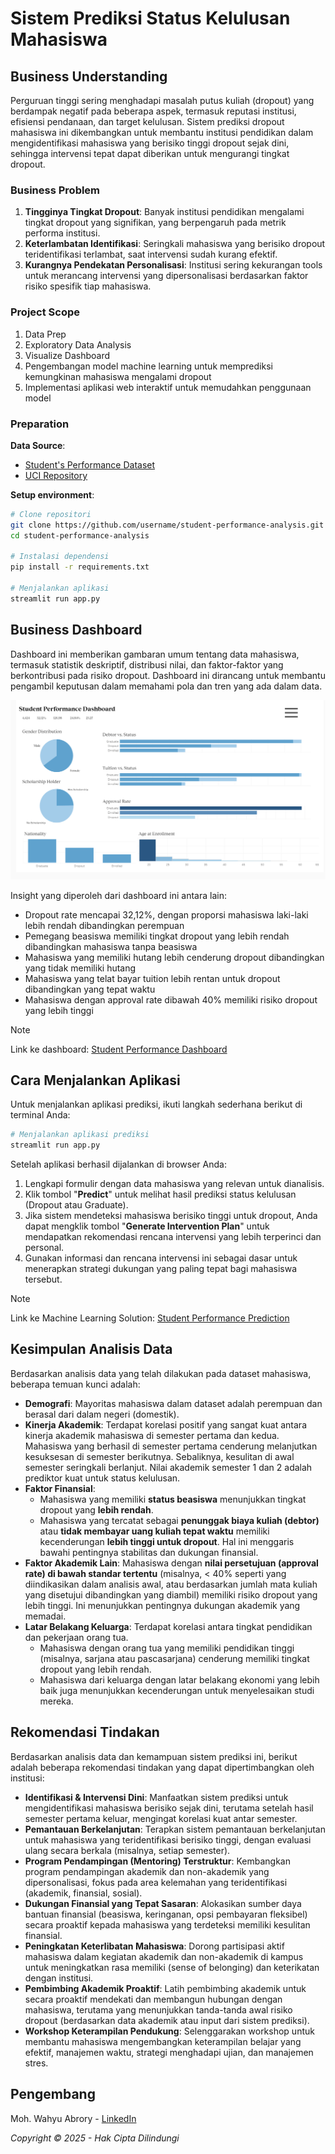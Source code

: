# Sistem Prediksi Status Kelulusan Mahasiswa

## Business Understanding
Perguruan tinggi sering menghadapi masalah putus kuliah (dropout) yang berdampak negatif pada beberapa aspek, termasuk reputasi institusi, efisiensi pendanaan, dan target kelulusan. Sistem prediksi dropout mahasiswa ini dikembangkan untuk membantu institusi pendidikan dalam mengidentifikasi mahasiswa yang berisiko tinggi dropout sejak dini, sehingga intervensi tepat dapat diberikan untuk mengurangi tingkat dropout.

### Business Problem
1. **Tingginya Tingkat Dropout**: Banyak institusi pendidikan mengalami tingkat dropout yang signifikan, yang berpengaruh pada metrik performa institusi.
2. **Keterlambatan Identifikasi**: Seringkali mahasiswa yang berisiko dropout teridentifikasi terlambat, saat intervensi sudah kurang efektif.
3. **Kurangnya Pendekatan Personalisasi**: Institusi sering kekurangan tools untuk merancang intervensi yang dipersonalisasi berdasarkan faktor risiko spesifik tiap mahasiswa.

### Project Scope
1. Data Prep
2. Exploratory Data Analysis
3. Visualize Dashboard
4. Pengembangan model machine learning untuk memprediksi kemungkinan mahasiswa mengalami dropout
5. Implementasi aplikasi web interaktif untuk memudahkan penggunaan model

### Preparation

**Data Source**:
- [Student's Performance Dataset](https://github.com/dicodingacademy/dicoding_dataset/tree/main/students_performance)
- [UCI Repository](https://archive.ics.uci.edu/dataset/697/predict+students+dropout+and+academic+success) 

**Setup environment**:
```bash
# Clone repositori
git clone https://github.com/username/student-performance-analysis.git
cd student-performance-analysis

# Instalasi dependensi
pip install -r requirements.txt

# Menjalankan aplikasi
streamlit run app.py
```

## Business Dashboard
Dashboard ini memberikan gambaran umum tentang data mahasiswa, termasuk statistik deskriptif, distribusi nilai, dan faktor-faktor yang berkontribusi pada risiko dropout. Dashboard ini dirancang untuk membantu pengambil keputusan dalam memahami pola dan tren yang ada dalam data.

![Student Performance Dashboard](oudsateen-dashboard.png)

Insight yang diperoleh dari dashboard ini antara lain:
- Dropout rate mencapai 32,12%, dengan proporsi mahasiswa laki-laki lebih rendah dibandingkan perempuan
- Pemegang beasiswa memiliki tingkat dropout yang lebih rendah dibandingkan mahasiswa tanpa beasiswa
- Mahasiswa yang memiliki hutang lebih cenderung dropout dibandingkan yang tidak memiliki hutang
- Mahasiswa yang telat bayar tuition lebih rentan untuk dropout dibandingkan yang tepat waktu
- Mahasiswa dengan approval rate dibawah 40% memiliki risiko dropout yang lebih tinggi

> [!NOTE]
> Link ke dashboard: [Student Performance Dashboard](https://public.tableau.com/views/student-dropout-dashboard/Dashboard)

## Cara Menjalankan Aplikasi

Untuk menjalankan aplikasi prediksi, ikuti langkah sederhana berikut di terminal Anda:

```bash
# Menjalankan aplikasi prediksi
streamlit run app.py
```

Setelah aplikasi berhasil dijalankan di browser Anda:
1.  Lengkapi formulir dengan data mahasiswa yang relevan untuk dianalisis.
2.  Klik tombol "**Predict**" untuk melihat hasil prediksi status kelulusan (Dropout atau Graduate).
3.  Jika sistem mendeteksi mahasiswa berisiko tinggi untuk dropout, Anda dapat mengklik tombol "**Generate Intervention Plan**" untuk mendapatkan rekomendasi rencana intervensi yang lebih terperinci dan personal.
4.  Gunakan informasi dan rencana intervensi ini sebagai dasar untuk menerapkan strategi dukungan yang paling tepat bagi mahasiswa tersebut.

> [!NOTE]
> Link ke Machine Learning Solution: [Student Performance Prediction](https://studentdropoutpred.streamlit.app/)

## Kesimpulan Analisis Data

Berdasarkan analisis data yang telah dilakukan pada dataset mahasiswa, beberapa temuan kunci adalah:

-   **Demografi**: Mayoritas mahasiswa dalam dataset adalah perempuan dan berasal dari dalam negeri (domestik).
-   **Kinerja Akademik**: Terdapat korelasi positif yang sangat kuat antara kinerja akademik mahasiswa di semester pertama dan kedua. Mahasiswa yang berhasil di semester pertama cenderung melanjutkan kesuksesan di semester berikutnya. Sebaliknya, kesulitan di awal semester seringkali berlanjut. Nilai akademik semester 1 dan 2 adalah prediktor kuat untuk status kelulusan.
-   **Faktor Finansial**:
    -   Mahasiswa yang memiliki **status beasiswa** menunjukkan tingkat dropout yang **lebih rendah**.
    -   Mahasiswa yang tercatat sebagai **penunggak biaya kuliah (debtor)** atau **tidak membayar uang kuliah tepat waktu** memiliki kecenderungan **lebih tinggi untuk dropout**. Hal ini menggaris bawahi pentingnya stabilitas dan dukungan finansial.
-   **Faktor Akademik Lain**: Mahasiswa dengan **nilai persetujuan (approval rate) di bawah standar tertentu** (misalnya, < 40% seperti yang diindikasikan dalam analisis awal, atau berdasarkan jumlah mata kuliah yang disetujui dibandingkan yang diambil) memiliki risiko dropout yang lebih tinggi. Ini menunjukkan pentingnya dukungan akademik yang memadai.
-   **Latar Belakang Keluarga**: Terdapat korelasi antara tingkat pendidikan dan pekerjaan orang tua.
    -   Mahasiswa dengan orang tua yang memiliki pendidikan tinggi (misalnya, sarjana atau pascasarjana) cenderung memiliki tingkat dropout yang lebih rendah.
    -   Mahasiswa dari keluarga dengan latar belakang ekonomi yang lebih baik juga menunjukkan kecenderungan untuk menyelesaikan studi mereka.

## Rekomendasi Tindakan

Berdasarkan analisis data dan kemampuan sistem prediksi ini, berikut adalah beberapa rekomendasi tindakan yang dapat dipertimbangkan oleh institusi:

-   **Identifikasi & Intervensi Dini**: Manfaatkan sistem prediksi untuk mengidentifikasi mahasiswa berisiko sejak dini, terutama setelah hasil semester pertama keluar, mengingat korelasi kuat antar semester.
-   **Pemantauan Berkelanjutan**: Terapkan sistem pemantauan berkelanjutan untuk mahasiswa yang teridentifikasi berisiko tinggi, dengan evaluasi ulang secara berkala (misalnya, setiap semester).
-   **Program Pendampingan (Mentoring) Terstruktur**: Kembangkan program pendampingan akademik dan non-akademik yang dipersonalisasi, fokus pada area kelemahan yang teridentifikasi (akademik, finansial, sosial).
-   **Dukungan Finansial yang Tepat Sasaran**: Alokasikan sumber daya bantuan finansial (beasiswa, keringanan, opsi pembayaran fleksibel) secara proaktif kepada mahasiswa yang terdeteksi memiliki kesulitan finansial.
-   **Peningkatan Keterlibatan Mahasiswa**: Dorong partisipasi aktif mahasiswa dalam kegiatan akademik dan non-akademik di kampus untuk meningkatkan rasa memiliki (sense of belonging) dan keterikatan dengan institusi.
-   **Pembimbing Akademik Proaktif**: Latih pembimbing akademik untuk secara proaktif mendekati dan membangun hubungan dengan mahasiswa, terutama yang menunjukkan tanda-tanda awal risiko dropout (berdasarkan data akademik atau input dari sistem prediksi).
-   **Workshop Keterampilan Pendukung**: Selenggarakan workshop untuk membantu mahasiswa mengembangkan keterampilan belajar yang efektif, manajemen waktu, strategi menghadapi ujian, dan manajemen stres.

## Pengembang

Moh. Wahyu Abrory - [LinkedIn](http://linkedin.com/in/wahyuabrory)

*Copyright © 2025 - Hak Cipta Dilindungi*

